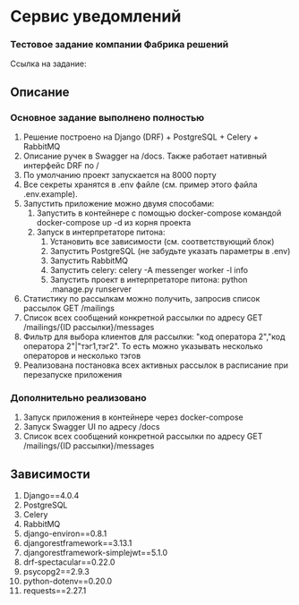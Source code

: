 # Сервис уведомлений

### Тестовое задание компании Фабрика решений
Ссылка на задание: 

## Описание

### Основное задание выполнено полностью

1. Решение построено на Django (DRF) + PostgreSQL + Celery + RabbitMQ
2. Описание ручек в Swagger на /docs. Также работает нативный интерфейс DRF по /
3. По умолчанию проект запускается на 8000 порту
4. Все секреты хранятся в .env файле (см. пример этого файла .env.example). 
5. Запустить приложение можно двумя способами:
   1. Запустить в контейнере с помощью docker-compose командой docker-compose up -d из корня проекта
   2. Запуск в интерпретаторе питона:
      1. Установить все зависимости (см. соответствующий блок)
      2. Запустить PostgreSQL (не забудьте указать параметры в .env)
      3. Запустить RabbitMQ
      4. Запустить celery: celery -A messenger worker -l info
      5. Запустить проект в интерпретаторе питона: python .manage.py runserver
6. Статистику по рассылкам можно получить, запросив список рассылок GET /mailings
7. Список всех сообщений конкретной рассылки по адресу GET /mailings/{ID рассылки}/messages
8. Фильтр для выбора клиентов для рассылки: "код оператора 2","код оператора 2"|"тэг1,тэг2". То есть можно указывать несколько операторов и несколько тэгов
9. Реализована постановка всех активных рассылок в расписание при перезапуске приложения

### Дополнительно реализовано
1. Запуск приложения в контейнере через docker-compose
2. Запуск Swagger UI по адресу /docs
3. Список всех сообщений конкретной рассылки по адресу GET /mailings/{ID рассылки}/messages

## Зависимости
1. Django==4.0.4
2. PostgreSQL
3. Celery
4. RabbitMQ
5. django-environ==0.8.1
6. djangorestframework==3.13.1
7. djangorestframework-simplejwt==5.1.0
8. drf-spectacular==0.22.0
9. psycopg2==2.9.3
10. python-dotenv==0.20.0
11. requests==2.27.1